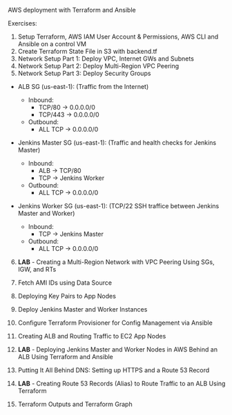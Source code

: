 AWS deployment with Terraform and Ansible

Exercises:

1. Setup Terraform, AWS IAM User Account & Permissions, AWS CLI and Ansible on a control VM
2. Create Terraform State File in S3 with backend.tf
3. Network Setup Part 1: Deploy VPC, Internet GWs and Subnets
4. Network Setup Part 2: Deploy Multi-Region VPC Peering
5. Network Setup Part 3: Deploy Security Groups
  - ALB SG (us-east-1): (Traffic from the Internet)
    - Inbound: 
      - TCP/80 -> 0.0.0.0/0
      - TCP/443 -> 0.0.0.0/0
    - Outbound: 
      - ALL TCP -> 0.0.0.0/0 

  - Jenkins Master SG (us-east-1): (Traffic and health checks for Jenkins Master)
    - Inbound: 
      - ALB -> TCP/80
      - TCP -> Jenkins Worker
    - Outbound: 
      - ALL TCP -> 0.0.0.0/0 

  - Jenkins Worker SG (us-east-1): (TCP/22 SSH traffice between Jenkins Master and Worker)
    - Inbound: 
      - TCP -> Jenkins Master
    - Outbound: 
      - ALL TCP -> 0.0.0.0/0 

6. **LAB** - Creating a Multi-Region Network with VPC Peering Using SGs, IGW, and RTs

7. Fetch AMI IDs using Data Source 

8. Deploying Key Pairs to App Nodes

9. Deploy Jenkins Master and Worker Instances

10. Configure Terraform Provisioner for Config Management via Ansible

11. Creating ALB and Routing Traffic to EC2 App Nodes

12. **LAB** - Deploying Jenkins Master and Worker Nodes in AWS Behind an ALB Using Terraform and Ansible

13. Putting It All Behind DNS: Setting up HTTPS and a Route 53 Record

14. **LAB** - Creating Route 53 Records (Alias) to Route Traffic to an ALB Using Terraform

15. Terraform Outputs and Terraform Graph
